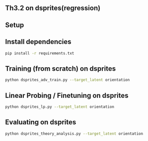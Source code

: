 ## Th3.2 on dsprites(regression)

## Setup
## Install dependencies

```bash
pip install -r requirements.txt
```

## Training (from scratch) on dsprites

```bash
python dsprites_adv_train.py --target_latent orientation
```

## Linear Probing / Finetuning on dsprites

```bash
python dsprites_lp.py --target_latent orientation
```

## Evaluating on dsprites

```bash
python dsprites_theory_analysis.py --target_latent orientation
```